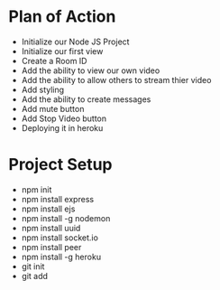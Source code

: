 # Plan of Action

- Initialize our Node JS Project
- Initialize our first view
- Create a Room ID
- Add the ability to view our own video
- Add the ability to allow others to stream thier video
- Add styling
- Add the ability to create messages
- Add mute button
- Add Stop Video button
- Deploying it in heroku

# Project Setup

- npm init
- npm install express
- npm install ejs
- npm install -g nodemon
- npm install uuid
- npm install socket.io
- npm install peer
- npm install -g heroku
- git init
- git add
